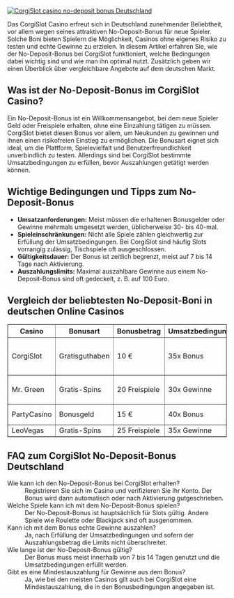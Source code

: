 [![CorgiSlot casino no-deposit bonus Deutschland](https://123-caf.pages.dev/gitsignup.png)](https://vrmoo.ru/Bt82HjjY)

<div>     <p>Das CorgiSlot Casino erfreut sich in Deutschland zunehmender Beliebtheit, vor allem wegen seines attraktiven No-Deposit-Bonus für neue Spieler. Solche Boni bieten Spielern die Möglichkeit, Casinos ohne eigenes Risiko zu testen und echte Gewinne zu erzielen. In diesem Artikel erfahren Sie, wie der No-Deposit-Bonus bei CorgiSlot funktioniert, welche Bedingungen dabei wichtig sind und wie man ihn optimal nutzt. Zusätzlich geben wir einen Überblick über vergleichbare Angebote auf dem deutschen Markt.</p>      <h2>Was ist der No-Deposit-Bonus im CorgiSlot Casino?</h2>     <p>Ein No-Deposit-Bonus ist ein Willkommensangebot, bei dem neue Spieler Geld oder Freispiele erhalten, ohne eine Einzahlung tätigen zu müssen. CorgiSlot bietet diesen Bonus vor allem, um Neukunden zu gewinnen und ihnen einen risikofreien Einstieg zu ermöglichen. Die Bonusart eignet sich ideal, um die Plattform, Spielevielfalt und Benutzerfreundlichkeit unverbindlich zu testen. Allerdings sind bei CorgiSlot bestimmte Umsatzbedingungen zu erfüllen, bevor Auszahlungen getätigt werden können.</p>      <h2>Wichtige Bedingungen und Tipps zum No-Deposit-Bonus</h2>     <ul>       <li><strong>Umsatzanforderungen:</strong> Meist müssen die erhaltenen Bonusgelder oder Gewinne mehrmals umgesetzt werden, üblicherweise 30- bis 40-mal.</li>       <li><strong>Spieleinschränkungen:</strong> Nicht alle Spiele zählen gleichwertig zur Erfüllung der Umsatzbedingungen. Bei CorgiSlot sind häufig Slots vorrangig zulässig, Tischspiele oft ausgeschlossen.</li>       <li><strong>Gültigkeitsdauer:</strong> Der Bonus ist zeitlich begrenzt, meist auf 7 bis 14 Tage nach Aktivierung.</li>       <li><strong>Auszahlungslimits:</strong> Maximal auszahlbare Gewinne aus einem No-Deposit-Bonus sind oft gedeckelt, z. B. auf 100 Euro.</li>     </ul>      <h2>Vergleich der beliebtesten No-Deposit-Boni in deutschen Online Casinos</h2>     <table border="1" cellpadding="5" cellspacing="0">       <thead>         <tr>           <th>Casino</th>           <th>Bonusart</th>           <th>Bonusbetrag</th>           <th>Umsatzbedingungen</th>           <th>Spielauswahl</th>         </tr>       </thead>       <tbody>         <tr>           <td>CorgiSlot</td>           <td>Gratisguthaben</td>           <td>10 €</td>           <td>35x Bonus</td>           <td>Slots, bestimmte Tischspiele ausgeschlossen</td>         </tr>         <tr>           <td>Mr. Green</td>           <td>Gratis-Spins</td>           <td>20 Freispiele</td>           <td>30x Gewinne</td>           <td>Nur ausgewählte Slots</td>         </tr>         <tr>           <td>PartyCasino</td>           <td>Bonusgeld</td>           <td>15 €</td>           <td>40x Bonus</td>           <td>Vorwiegend Slots</td>         </tr>         <tr>           <td>LeoVegas</td>           <td>Gratis-Spins</td>           <td>25 Freispiele</td>           <td>35x Gewinne</td>           <td>Populäre Slots</td>         </tr>       </tbody>     </table>      <h2>FAQ zum CorgiSlot No-Deposit-Bonus Deutschland</h2>     <dl>       <dt>Wie kann ich den No-Deposit-Bonus bei CorgiSlot erhalten?</dt>       <dd>Registrieren Sie sich im Casino und verifizieren Sie Ihr Konto. Der Bonus wird dann automatisch oder nach Aktivierung gutgeschrieben.</dd>        <dt>Welche Spiele kann ich mit dem No-Deposit-Bonus spielen?</dt>       <dd>Der No-Deposit-Bonus ist hauptsächlich für Slots gültig. Andere Spiele wie Roulette oder Blackjack sind oft ausgenommen.</dd>        <dt>Kann ich mit dem Bonus echte Gewinne auszahlen?</dt>       <dd>Ja, nach Erfüllung der Umsatzbedingungen und sofern der Auszahlungsbetrag die Limits nicht überschreitet.</dd>        <dt>Wie lange ist der No-Deposit-Bonus gültig?</dt>       <dd>Der Bonus muss meist innerhalb von 7 bis 14 Tagen genutzt und die Umsatzbedingungen erfüllt werden.</dd>        <dt>Gibt es eine Mindestauszahlung für Gewinne aus dem Bonus?</dt>       <dd>Ja, wie bei den meisten Casinos gilt auch bei CorgiSlot eine Mindestauszahlung, die in den Bonusbedingungen angegeben ist.</dd>     </dl>   </div>